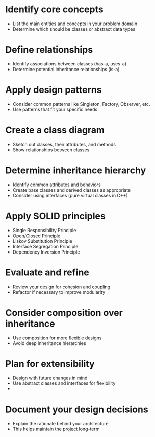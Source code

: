 
# Identify core concepts

- List the main entities and concepts in your problem domain
- Determine which should be classes or abstract data types

# Define relationships

- Identify associations between classes (has-a, uses-a)
- Determine potential inheritance relationships (is-a)

# Apply design patterns

- Consider common patterns like Singleton, Factory, Observer, etc.
- Use patterns that fit your specific needs

# Create a class diagram

- Sketch out classes, their attributes, and methods
- Show relationships between classes

# Determine inheritance hierarchy

- Identify common attributes and behaviors
- Create base classes and derived classes as appropriate
- Consider using interfaces (pure virtual classes in C++)

# Apply SOLID principles

- Single Responsibility Principle
- Open/Closed Principle
- Liskov Substitution Principle
- Interface Segregation Principle
- Dependency Inversion Principle

# Evaluate and refine

- Review your design for cohesion and coupling
- Refactor if necessary to improve modularity

# Consider composition over inheritance

- Use composition for more flexible designs
- Avoid deep inheritance hierarchies

# Plan for extensibility

- Design with future changes in mind
- Use abstract classes and interfaces for flexibility
-

# Document your design decisions

- Explain the rationale behind your architecture
- This helps maintain the project long-term
